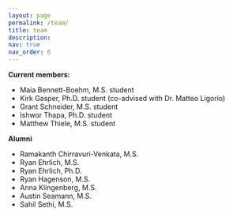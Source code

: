 ```yaml
---
layout: page
permalink: /team/
title: team
description:
nav: true
nav_order: 6
---
```


**Current members:**

- Maia Bennett-Boehm, M.S. student
- Kirk Gasper, Ph.D. student (co-advised with Dr. Matteo Ligorio)
- Grant Schneider, M.S. student
- Ishwor Thapa, Ph.D. student
- Matthew Thiele, M.S. student


**Alumni**

- Ramakanth Chirravuri-Venkata, M.S.
- Ryan Ehrlich, M.S.
- Ryan Ehrlich, Ph.D.
- Ryan Hagenson, M.S.
- Anna Klingenberg, M.S.
- Austin Seamann, M.S.
- Sahil Sethi, M.S.
